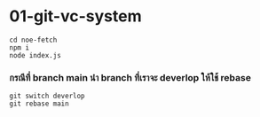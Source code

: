 # 01-git-vc-system

```
cd noe-fetch
npm i
node index.js
```

### กรณีที่ branch main นำ branch ที่เราจะ deverlop ให้ใช้ rebase 
```
git switch deverlop
git rebase main
``` 